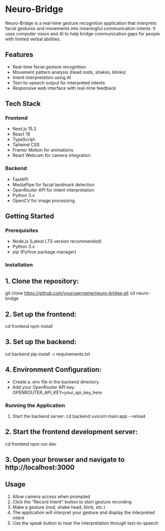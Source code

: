# Neuro-Bridge

Neuro-Bridge is a real-time gesture recognition application that interprets facial gestures and movements into meaningful communication intents. It uses computer vision and AI to help bridge communication gaps for people with limited verbal abilities.

## Features

- Real-time facial gesture recognition
- Movement pattern analysis (head nods, shakes, blinks)
- Intent interpretation using AI
- Text-to-speech output for interpreted intents
- Responsive web interface with real-time feedback

## Tech Stack

### Frontend
- Next.js 15.3
- React 19
- TypeScript
- Tailwind CSS
- Framer Motion for animations
- React Webcam for camera integration

### Backend
- FastAPI
- MediaPipe for facial landmark detection
- OpenRouter API for intent interpretation
- Python 3.x
- OpenCV for image processing

## Getting Started

### Prerequisites
- Node.js (Latest LTS version recommended)
- Python 3.x
- pip (Python package manager)

### Installation

## 1. Clone the repository:
git clone https://github.com/yourusername/neuro-bridge.git
cd neuro-bridge

## 2. Set up the frontend:
cd frontend
npm install

## 3. Set up the backend:
cd backend
pip install -r requirements.txt

## 4. Environment Configuration:
   - Create a .env file in the backend directory
   - Add your OpenRouter API key:
     OPENROUTER_API_KEY=your_api_key_here

### Running the Application
1. Start the backend server:
cd backend
uvicorn main:app --reload


## 2. Start the frontend development server:
cd frontend
npm run dev

## 3. Open your browser and navigate to http://localhost:3000
## Usage
1. Allow camera access when prompted
2. Click the "Record Intent" button to start gesture recording
3. Make a gesture (nod, shake head, blink, etc.)
4. The application will interpret your gesture and display the interpreted intent
5. Use the speak button to hear the interpretation through text-to-speech
